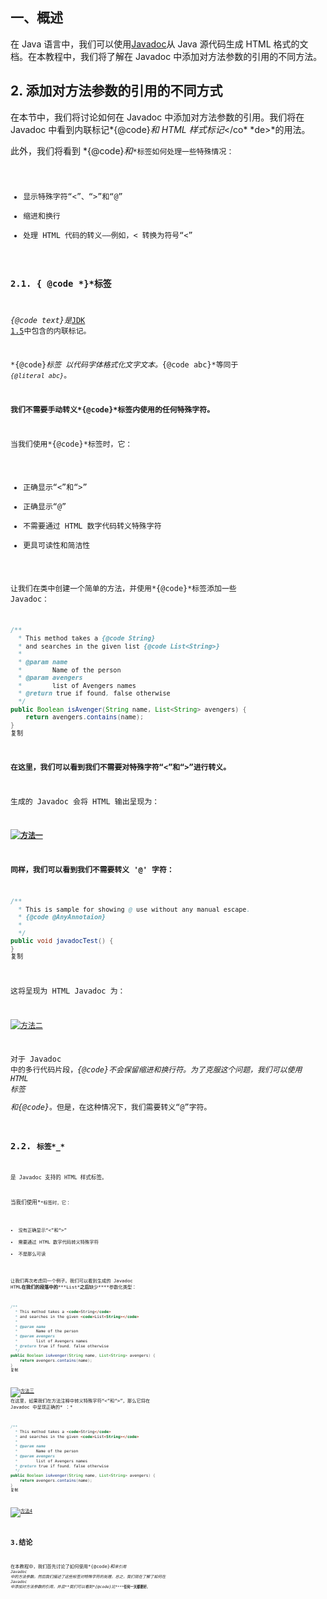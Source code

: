 ## 一、概述

在 Java 语言中，我们可以使用[Javadoc](https://www.baeldung.com/javadoc)从 Java 源代码生成 HTML 格式的文档。在本教程中，我们将了解在 Javadoc 中添加对方法参数的引用的不同方法。

## 2. 添加对方法参数的引用的不同方式

在本节中，我们将讨论如何在 Javadoc 中添加对方法参数的引用。我们将在 Javadoc 中看到内联标记*{@code}*和 HTML 样式标记*</co* *de>*的用法。

此外，我们将看到 *{@code}*和*<code>*标签如何处理一些特殊情况：

-   显示特殊字符“<”、“>”和“@”
-   缩进和换行
-   处理 HTML 代码的转义——例如，< 转换为符号“<”

### 2.1. { @code *}*标签

*{@code text}是*[JDK 1.5](https://docs.oracle.com/javase/7/docs/technotes/guides/javadoc/whatsnew-1.5.0.html)中包含的内联标记。

*{@code}*标签 以代码字体格式化文字文本。*{@code abc}*等同于 *<code>{@literal abc}</code>*。

**我们不需要手动转义\*{@code}\*标签内使用的任何特殊字符。**

当我们使用*{@code}*标签时，它：

-   正确显示“<”和“>”
-   正确显示“@”
-   不需要通过 HTML 数字代码转义特殊字符
-   更具可读性和简洁性

让我们在类中创建一个简单的方法，并使用*{@code}*标签添加一些 Javadoc：

```java
/**
  * This method takes a {@code String} 
  * and searches in the given list {@code List<String>}
  * 
  * @param name
  *        Name of the person
  * @param avengers
  *        list of Avengers names
  * @return true if found, false otherwise
  */
public Boolean isAvenger(String name, List<String> avengers) {
    return avengers.contains(name);
}
复制
```

**在这里，我们可以看到我们不需要对特殊字符“<”和“>”进行转义。**

生成的 Javadoc 会将 HTML 输出呈现为：

 

**[![方法一](https://www.baeldung.com/wp-content/uploads/2021/09/method1-1024x482-1.png)](https://www.baeldung.com/wp-content/uploads/2021/09/method1-1024x482-1.png)**

**同样，我们可以看到我们不需要转义 '@' 字符：**

```java
/**
  * This is sample for showing @ use without any manual escape.
  * {@code @AnyAnnotaion}
  * 
  */
public void javadocTest() {
}
复制
```

这将呈现为 HTML Javadoc 为：

 

[![方法二](https://www.baeldung.com/wp-content/uploads/2021/09/method2-1024x320-1.png)](https://www.baeldung.com/wp-content/uploads/2021/09/method2-1024x320-1.png)

对于 Javadoc 中的多行代码片段，*{@code}*不会保留缩进和换行符。为了克服这个问题，我们可以使用 HTML 标签*<pre>*和*{@code}*。但是，在这种情况下，我们需要转义“@”字符。

### 2.2. <code>标签*_*

<code>是 Javadoc 支持的 HTML 样式标签。

当我们使用*<code>*标签时，它：

-   没有正确显示“<”和“>”
-   需要通过 HTML 数字代码转义特殊字符
-   不是那么可读

让我们再次考虑同一个例子。我们可以看到生成的 Javadoc HTML**在我们的段落中的*****List\*****之后****缺少\*<String>\***参数化类型：

```java
/**
  * This method takes a <code>String</code>
  * and searches in the given <code>List<String></code>
  * 
  * @param name
  *        Name of the person
  * @param avengers
  *        list of Avengers names
  * @return true if found, false otherwise
  */
public Boolean isAvenger(String name, List<String> avengers) {
    return avengers.contains(name);
}
复制
```

[![方法三](https://www.baeldung.com/wp-content/uploads/2021/09/method3-1024x459-1.png)](https://www.baeldung.com/wp-content/uploads/2021/09/method3-1024x459-1.png)
在这里，如果我们在方法注​​释中转义特殊字符“<”和“>”，那么它将在 Javadoc 中呈现正确的*<String> ：*

```java
/**
  * This method takes a <code>String</code>
  * and searches in the given <code>List<String></code>
  * 
  * @param name
  *        Name of the person
  * @param avengers
  *        list of Avengers names
  * @return true if found, false otherwise
  */
public Boolean isAvenger(String name, List<String> avengers) {
    return avengers.contains(name);
}
复制
```

 

[![方法4](https://www.baeldung.com/wp-content/uploads/2021/09/method4-1024x482-1.png)](https://www.baeldung.com/wp-content/uploads/2021/09/method4-1024x482-1.png)

## 3.结论

在本教程中，我们首先讨论了如何使用*{@code}*和*<code>*来引用 Javadoc 中的方法参数。然后我们描述了这些标签对特殊字符的处理。总之，我们现在了解了如何在 Javadoc 中添加对方法参数的引用，并且**我们可以看到\*{@code}比\**<code>\*****任何一天都要好**。